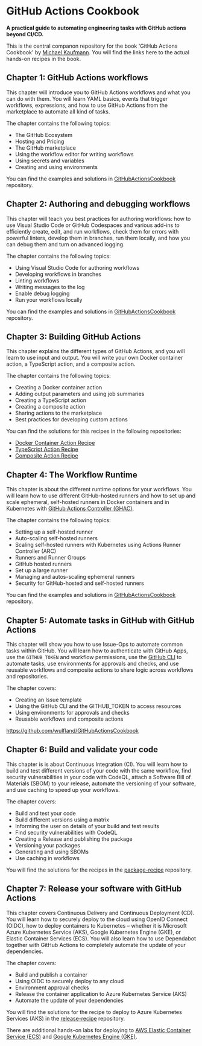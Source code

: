 # GitHub Actions Cookbook

**A practical guide to automating engineering tasks with GitHub actions beyond CI/CD.**

This is the central companon repository for the book 'GitHub Actions Cookbook' by [Michael Kaufmann](https://github.com/wulfland). You will find the links here to the actual hands-on recipes in the book.

## Chapter 1: GitHub Actions workflows

This chapter will introduce you to GitHub Actions workflows and what you can do with them. You will learn YAML basics, events that trigger workflows, expressions, and how to use GitHub Actions from the marketplace to automate all kind of tasks.

The chapter contains the following topics:

- The GitHub Ecosystem
- Hosting and Pricing
- The GitHub marketplace
- Using the workflow editor for writing workflows
- Using secrets and variables
- Creating and using environments

You can find the examples and solutions in [GitHubActionsCookbook](https://github.com/wulfland/GitHubActionsCookbook) repository. 

## Chapter 2: Authoring and debugging workflows

This chapter will teach you best practices for authoring workflows: how to use Visual Studio Code or GitHub Codespaces and various add-ins to efficiently create, edit, and run workflows, check them for errors with powerful linters, develop them in branches, run them locally, and how you can debug them and turn on advanced logging.

The chapter contains the following topics:

- Using Visual Studio Code for authoring workflows
- Developing workflows in branches
- Linting workflows
- Writing messages to the log
- Enable debug logging
- Run your workflows locally

You can find the examples and solutions in [GitHubActionsCookbook](https://github.com/wulfland/GitHubActionsCookbook) repository.

## Chapter 3: Building GitHub Actions

This chapter explains the different types of GitHub Actions, and you will learn to use input and output. You will write your own Docker container action, a TypeScript action, and a composite action.

The chapter contains the following topics:

- Creating a Docker container action
- Adding output parameters and using job summaries
- Creating a TypeScript action
- Creating a composite action
- Sharing actions to the marketplace
- Best practices for developing custom actions

You can find the solutions for this recipes in the following repositories:

- [Docker Container Action Recipe](https://github.com/wulfland/DockerActionRecipe)
- [TypeScript Action Recipe](https://github.com/wulfland/TypeScriptActionRecipe)
- [Composite Action Recipe](https://github.com/wulfland/CompositeActionRecipe)

## Chapter 4: The Workflow Runtime

This chapter is about the different runtime options for your workflows. You will learn how to use different GitHub-hosted runners and how to set up and scale ephemeral, self-hosted runners in Docker containers and in Kubernetes with [GitHub Actions Controller (GHAC)](https://github.com/actions/actions-runner-controller).

The chapter contains the following topics:
- Setting up a self-hosted runner
- Auto-scaling self-hosted runners
- Scaling self-hosted runners with Kubernetes using Actions Runner Controller (ARC)
- Runners and Runner Groups
- GitHub hosted runners
- Set up a large runner
- Managing and autos-scaling ephemeral runners
- Security for GitHub-hosted and self-hosted runners

You can find the examples and solutions in [GitHubActionsCookbook](https://github.com/wulfland/GitHubActionsCookbook) repository.

## Chapter 5: Automate tasks in GitHub with GitHub Actions

This chapter will show you how to use Issue-Ops to automate common tasks within GitHub. You will learn how to authenticate with GitHub Apps, use the `GITHUB_TOKEN` and workflow permissions, use the [GitHub CLI](https://cli.github.com/) to automate tasks, use environments for approvals and checks, and use reusable workflows and composite actions to share logic across workflows and repositories.

The chapter covers:
- Creating an Issue template
- Using the GitHub CLI and the GITHUB_TOKEN to access resources
- Using environments for approvals and checks 
- Reusable workflows and composite actions

https://github.com/wulfland/GitHubActionsCookbook

## Chapter 6: Build and validate your code

This chapter is is about Continuous Integration (CI). You will learn how to build and test different versions of your code with the same workflow, find security vulnerabilities in your code with CodeQL, attach a Software Bill of Materials (SBOM) to your release, automate the versioning of your software, and use caching to speed up your workflows.

The chapter covers:
- Build and test your code
- Build different versions using a matrix
- Informing the user on details of your build and test results
- Find security vulnerabilities with CodeQL
- Creating a Release and publishing the package
- Versioning your packages
- Generating and using SBOMs
- Use caching in workflows

You will find the solutions for the recipes in the [package-recipe](https://github.com/wulfland/package-recipe) repository. 

## Chapter 7: Release your software with GitHub Actions

This chapter covers Continuous Delivery and Continuous Deployment (CD). You will learn how to securely deploy to the cloud using OpenID Connect (OIDC), how to deploy containers to Kubernetes – whether it is Microsoft Azure Kubernetes Service (AKS), Google Kubernetes Engine (GKE), or Elastic Container Services (ECS). You will also learn how to use Dependabot together with GitHub Actions to completely automate the update of your dependencies.

The chapter covers:
- Build and publish a container
- Using OIDC to securely deploy to any cloud
- Environment approval checks
- Release the container application to Azure Kubernetes Service (AKS)
- Automate the update of your dependencies

You will find the solutions for the recipe  to deploy to Azure Kubernetes Services (AKS) in the [release-recipe](https://github.com/wulfland/release-recipe) repository. 

There are additional hands-on labs for deploying to [AWS Elastic Container Service (ECS)](https://github.com/wulfland/AccelerateDevOps/blob/main/ch9_release/Deploy_to_AWS_ECS.md) and [Google Kubernetes Engine (GKE)](https://github.com/wulfland/AccelerateDevOps/blob/main/ch9_release/Deploy_to_GKE.md).

